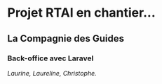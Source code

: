 # Projet RTAI en chantier...

## La Compagnie des Guides

### Back-office avec Laravel

_Laurine, Laureline, Christophe._
